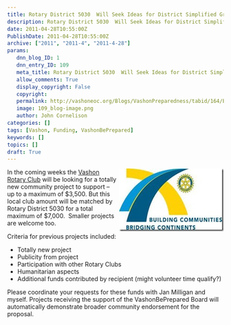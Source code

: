 ```yaml
---
title: Rotary District 5030  Will Seek Ideas for District Simplified Grant (DSG)
description: Rotary District 5030  Will Seek Ideas for District Simplified Grant (DSG)
date: 2011-04-28T10:55:00Z
PublishDate: 2011-04-28T10:55:00Z
archive: ["2011", "2011-4", "2011-4-28"]
params:
   dnn_blog_ID: 1
   dnn_entry_ID: 109
   meta_title: Rotary District 5030  Will Seek Ideas for District Simplified Grant (DSG)
   allow_comments: True
   display_copyright: False
   copyright: 
   permalink: http://vashoneoc.org/Blogs/VashonPreparedness/tabid/164/EntryId/109/Rotary-District-5030-Will-Seek-Ideas-for-District-Simplified-Grant-DSG.aspx
   image: 109_blog-image.png
   author: John Cornelison
categories: []
tags: [Vashon, Funding, VashonBePrepared]
keywords: []
topics: []
draft: True
---
```


<p><a href="/images/dnnBlog/1/109/Windows-Live-Writer-01a09693425f_30B6-clip_image002_2.jpg"><img title="clip_image002" border="0" alt="clip_image002" align="right" width="244" height="147" style="background-image: none; border-bottom: 0px; border-left: 0px; margin: 0px 0px 5px 5px; padding-left: 0px; padding-right: 0px; display: inline; float: right; border-top: 0px; border-right: 0px; padding-top: 0px" src="/images/dnnBlog/1/109/Windows-Live-Writer-01a09693425f_30B6-clip_image002_thumb.jpg" /></a></p>
<p>In the coming weeks the <a target="_blank" href="http://vashonrotary.org/">Vashon Rotary Club</a> will be looking for a totally new community project to support – up to a maximum of $3,500. But this local club amount will be matched by Rotary District 5030 for a total maximum of $7,000.&#160; Smaller projects are welcome too.</p>
<p>Criteria for previous projects included:</p>
<ul>
    <li>Totally new project</li>
    <li>Publicity from project</li>
    <li>Participation with other Rotary Clubs</li>
    <li>Humanitarian aspects</li>
    <li>Additional funds contributed by recipient (might volunteer time qualify?)</li>
</ul>
<p>Please coordinate your requests for these funds with Jan Milligan and myself. Projects receiving the support of the VashonBePrepared Board will automatically demonstrate broader community endorsement for the proposal.</p>
